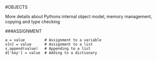 #OBJECTS

More details about Pythons internal object model, memory management, copying and type checking


###ASSIGNMENT

```python3
a = value         # Assignment to a variable
s[n] = value      # Assignment to a list
s.append(value)   # Appending to a list
d['key'] = value  # Adding to a dictionary
```

